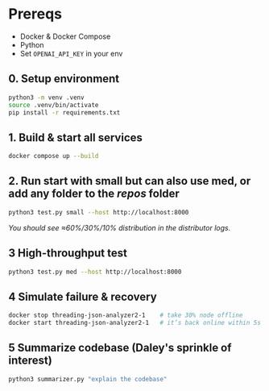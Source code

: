 # Prereqs
- Docker & Docker Compose  
- Python 
- Set `OPENAI_API_KEY` in your env  

## 0. **Setup environment**
```bash
python3 -m venv .venv
source .venv/bin/activate
pip install -r requirements.txt
```

## 1. **Build & start all services**
   
```bash
docker compose up --build
```


## 2. **Run** start with **small** but can also use **med**, or add any folder to the *repos* folder

```bash
python3 test.py small --host http://localhost:8000
```
*You should see ≈60%/30%/10% distribution in the distributor logs.*

## 3 **High-throughput test**

```bash
python3 test.py med --host http://localhost:8000
```

## 4 **Simulate failure & recovery**
```bash
docker stop threading-json-analyzer2-1    # take 30% node offline
docker start threading-json-analyzer2-1   # it’s back online within 5s
```



## 5 **Summarize codebase (Daley's sprinkle of interest)**
```bash
python3 summarizer.py "explain the codebase"
```

